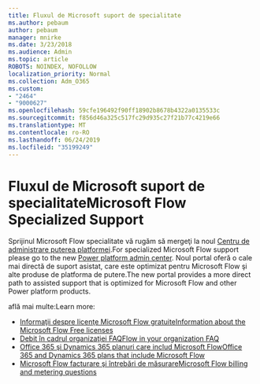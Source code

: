 ```yaml
---
title: Fluxul de Microsoft suport de specialitate
ms.author: pebaum
author: pebaum
manager: mnirke
ms.date: 3/23/2018
ms.audience: Admin
ms.topic: article
ROBOTS: NOINDEX, NOFOLLOW
localization_priority: Normal
ms.collection: Adm_O365
ms.custom:
- "2464"
- "9000627"
ms.openlocfilehash: 59cfe196492f90ff18902b8678b4322a0135533c
ms.sourcegitcommit: f856d46a325c517fc29d935c27f21b77c4219e66
ms.translationtype: MT
ms.contentlocale: ro-RO
ms.lasthandoff: 06/24/2019
ms.locfileid: "35199249"
---
```

# <a name="microsoft-flow-specialized-support"></a><span data-ttu-id="fffc1-102">Fluxul de Microsoft suport de specialitate</span><span class="sxs-lookup"><span data-stu-id="fffc1-102">Microsoft Flow Specialized Support</span></span>

<span data-ttu-id="fffc1-103">Sprijinul Microsoft Flow specialitate vă rugăm să mergeţi la noul [Centru de administrare puterea platformei](https://aka.ms/flowadminsupport).</span><span class="sxs-lookup"><span data-stu-id="fffc1-103">For specialized Microsoft Flow support please go to the new [Power platform admin center](https://aka.ms/flowadminsupport).</span></span> <span data-ttu-id="fffc1-104">Noul portal oferă o cale mai directă de suport asistat, care este optimizat pentru Microsoft Flow şi alte produse de platforma de putere.</span><span class="sxs-lookup"><span data-stu-id="fffc1-104">The new portal provides a more direct path to assisted support that is optimized for Microsoft Flow and other Power platform products.</span></span>

<span data-ttu-id="fffc1-105">află mai multe:</span><span class="sxs-lookup"><span data-stu-id="fffc1-105">Learn more:</span></span>
- [<span data-ttu-id="fffc1-106">Informaţii despre licenţe Microsoft Flow gratuite</span><span class="sxs-lookup"><span data-stu-id="fffc1-106">Information about the Microsoft Flow Free licenses</span></span>](https://go.microsoft.com/fwlink/?linkid=2095610)
- [<span data-ttu-id="fffc1-107">Debit în cadrul organizaţiei FAQ</span><span class="sxs-lookup"><span data-stu-id="fffc1-107">Flow in your organization FAQ</span></span>](https://go.microsoft.com/fwlink/?linkid=2072608)
- [<span data-ttu-id="fffc1-108">Office 365 şi Dynamics 365 planuri care includ Microsoft Flow</span><span class="sxs-lookup"><span data-stu-id="fffc1-108">Office 365 and Dynamics 365 plans that include Microsoft Flow</span></span>](https://go.microsoft.com/fwlink/?linkid=2072406)
- [<span data-ttu-id="fffc1-109">Microsoft Flow facturare şi întrebări de măsurare</span><span class="sxs-lookup"><span data-stu-id="fffc1-109">Microsoft Flow billing and metering questions</span></span>](https://go.microsoft.com/fwlink/?linkid=2072612)